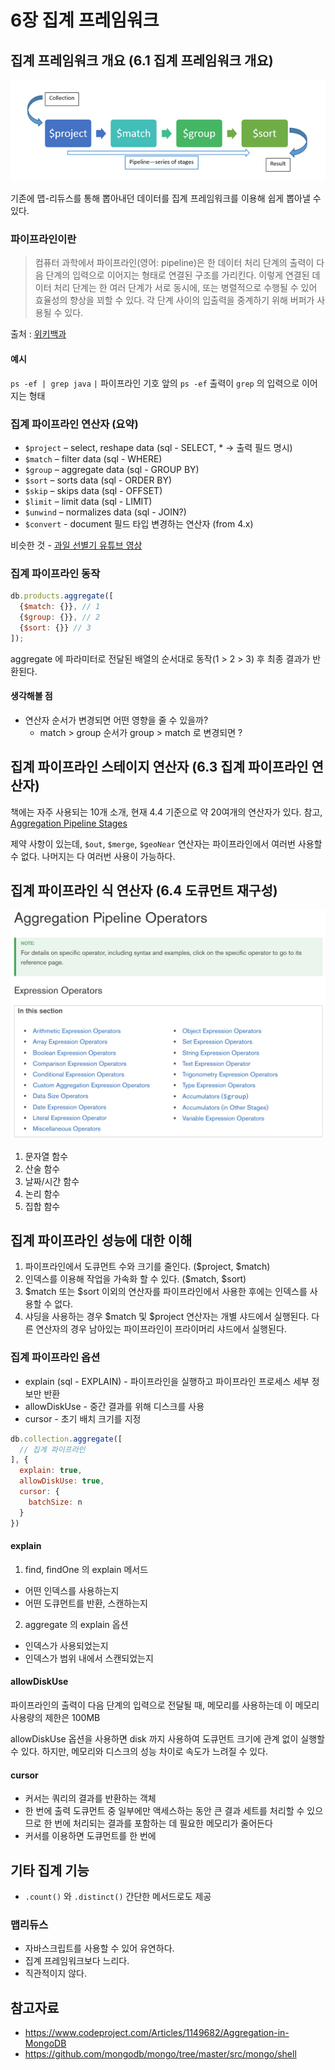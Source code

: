 # 6장 집계 프레임워크

## 집계 프레임워크 개요 (6.1 집계 프레임워크 개요)

<img alt="pipeline" src="./img/pipeline.png"/>

기존에 맵-리듀스를 통해 뽑아내던 데이터를 집계 프레임워크를 이용해 쉽게 뽑아낼 수 있다.

### 파이프라인이란

> 컴퓨터 과학에서 파이프라인(영어: pipeline)은 한 데이터 처리 단계의 출력이 다음 단계의 입력으로 이어지는 형태로 연결된 구조를 가리킨다. 이렇게 연결된 데이터 처리 단계는 한 여러 단계가 서로 동시에, 또는 병렬적으로 수행될 수 있어 효율성의 향상을 꾀할 수 있다. 각 단계 사이의 입출력을 중계하기 위해 버퍼가 사용될 수 있다.

출처 : [위키백과](https://ko.wikipedia.org/wiki/%ED%8C%8C%EC%9D%B4%ED%94%84%EB%9D%BC%EC%9D%B8_(%EC%BB%B4%ED%93%A8%ED%8C%85))

#### 예시
``ps -ef | grep java``
`|` 파이프라인 기호 앞의 `ps -ef` 출력이 `grep` 의 입력으로 이어지는 형태

### 집계 파이프라인 연산자 (요약)
* `$project` – select, reshape data (sql - SELECT, * -> 출력 필드 명시)
* `$match` – filter data (sql - WHERE)
* `$group` – aggregate data (sql - GROUP BY)
* `$sort` – sorts data (sql - ORDER BY)
* `$skip` – skips data (sql - OFFSET)
* `$limit` – limit data (sql - LIMIT)
* `$unwind` – normalizes data (sql - JOIN?)
* `$convert` - document 필드 타입 변경하는 연산자 (from 4.x)

비슷한 것 - [과일 선별기 유튜브 영상](https://www.youtube.com/embed/_OGiqCw-J_U?start=28)

### 집계 파이프라인 동작

```javascript
db.products.aggregate([
  {$match: {}}, // 1
  {$group: {}}, // 2
  {$sort: {}} // 3
]);
```

aggregate 에 파라미터로 전달된 배열의 순서대로 동작(1 > 2 > 3) 후 최종 결과가 반환된다.

#### 생각해볼 점
* 연산자 순서가 변경되면 어떤 영향을 줄 수 있을까?
    - match > group 순서가 group > match 로 변경되면 ?

## 집계 파이프라인 스테이지 연산자 (6.3 집계 파이프라인 연산자)

책에는 자주 사용되는 10개 소개, 현재 4.4 기준으로 약 20여개의 연산자가 있다. 참고, [Aggregation Pipeline Stages](https://docs.mongodb.com/manual/reference/operator/aggregation-pipeline/#aggregation-pipeline-stages)

제약 사항이 있는데, `$out`, `$merge`, `$geoNear` 연산자는 파이프라인에서 여러번 사용할 수 없다. 나머지는 다 여러번 사용이 가능하다.

## 집계 파이프라인 식 연산자 (6.4 도큐먼트 재구성)

<img alt="expression" src="./img/expression_operator.png"/>

1. 문자열 함수
2. 산술 함수
3. 날짜/시간 함수
4. 논리 함수
5. 집합 함수

## 집계 파이프라인 성능에 대한 이해

1. 파이프라인에서 도큐먼트 수와 크기를 줄인다. ($project, $match)
2. 인덱스를 이용해 작업을 가속화 할 수 있다. ($match, $sort)
3. $match 또는 $sort 이외의 연산자를 파이프라인에서 사용한 후에는 인덱스를 사용할 수 없다.
4. 샤딩을 사용하는 경우 $match 및 $project 연산자는 개별 샤드에서 실행된다. 다른 연산자의 경우 남아있는 파이프라인이 프라이머리 샤드에서 실행된다.

### 집계 파이프라인 옵션

* explain (sql - EXPLAIN) - 파이프라인을 실행하고 파이프라인 프로세스 세부 정보만 반환
* allowDiskUse - 중간 결과를 위해 디스크를 사용
* cursor - 초기 배치 크기를 지정

```javascript
db.collection.aggregate([
  // 집계 파이프라인
], {
  explain: true,
  allowDiskUse: true,
  cursor: {
    batchSize: n
  }
})
```

#### explain
1. find, findOne 의 explain 메서드
* 어떤 인덱스를 사용하는지
* 어떤 도큐먼트를 반환, 스캔하는지

2. aggregate 의 explain 옵션
* 인덱스가 사용되었는지
* 인덱스가 범위 내에서 스캔되었는지

#### allowDiskUse
파이프라인의 출력이 다음 단계의 입력으로 전달될 때, 메모리를 사용하는데 이 메모리 사용량의 제한은 100MB

allowDiskUse 옵션을 사용하면 disk 까지 사용하여 도큐먼트 크기에 관계 없이 실행할 수 있다. 하지만, 메모리와 디스크의 성능 차이로 속도가 느려질 수 있다.

#### cursor
* 커서는 쿼리의 결과를 반환하는 객체
* 한 번에 출력 도큐먼트 중 일부에만 액세스하는 동안 큰 결과 세트를 처리할 수 있으므로 한 번에 처리되는 결과를 포함하는 데 필요한 메모리가 줄어든다
* 커서를 이용하면 도큐먼트를 한 번에 

## 기타 집계 기능

* `.count()` 와 `.distinct()` 간단한 메서드로도 제공

### 맵리듀스

* 자바스크립트를 사용할 수 있어 유연하다.
* 집계 프레임워크보다 느리다.
* 직관적이지 않다.


## 참고자료
* https://www.codeproject.com/Articles/1149682/Aggregation-in-MongoDB
* https://github.com/mongodb/mongo/tree/master/src/mongo/shell